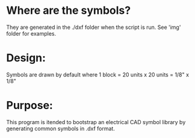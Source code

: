 # Where are the symbols?

They are generated in the ./dxf folder when the script is run.  See 'img' folder for examples.

# Design:

Symbols are drawn by default where 1 block = 20 units x 20 units = 1/8" x 1/8"

# Purpose:

This program is itended to bootstrap an electrical CAD symbol library by generating common symbols in .dxf format.
